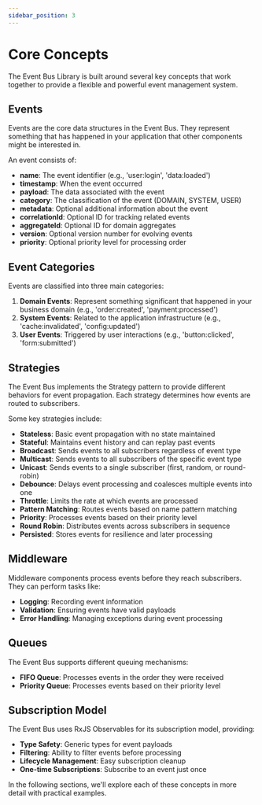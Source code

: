 ```yaml
---
sidebar_position: 3
---
```


# Core Concepts

The Event Bus Library is built around several key concepts that work together to provide a flexible and powerful event management system.

## Events

Events are the core data structures in the Event Bus. They represent something that has happened in your application that other components might be interested in.

An event consists of:
- **name**: The event identifier (e.g., 'user:login', 'data:loaded')
- **timestamp**: When the event occurred
- **payload**: The data associated with the event
- **category**: The classification of the event (DOMAIN, SYSTEM, USER)
- **metadata**: Optional additional information about the event
- **correlationId**: Optional ID for tracking related events
- **aggregateId**: Optional ID for domain aggregates
- **version**: Optional version number for evolving events
- **priority**: Optional priority level for processing order

## Event Categories

Events are classified into three main categories:

1. **Domain Events**: Represent something significant that happened in your business domain (e.g., 'order:created', 'payment:processed')
2. **System Events**: Related to the application infrastructure (e.g., 'cache:invalidated', 'config:updated')
3. **User Events**: Triggered by user interactions (e.g., 'button:clicked', 'form:submitted')

## Strategies

The Event Bus implements the Strategy pattern to provide different behaviors for event propagation. Each strategy determines how events are routed to subscribers.

Some key strategies include:

- **Stateless**: Basic event propagation with no state maintained
- **Stateful**: Maintains event history and can replay past events
- **Broadcast**: Sends events to all subscribers regardless of event type
- **Multicast**: Sends events to all subscribers of the specific event type
- **Unicast**: Sends events to a single subscriber (first, random, or round-robin)
- **Debounce**: Delays event processing and coalesces multiple events into one
- **Throttle**: Limits the rate at which events are processed
- **Pattern Matching**: Routes events based on name pattern matching
- **Priority**: Processes events based on their priority level
- **Round Robin**: Distributes events across subscribers in sequence
- **Persisted**: Stores events for resilience and later processing

## Middleware

Middleware components process events before they reach subscribers. They can perform tasks like:

- **Logging**: Recording event information
- **Validation**: Ensuring events have valid payloads
- **Error Handling**: Managing exceptions during event processing

## Queues

The Event Bus supports different queuing mechanisms:

- **FIFO Queue**: Processes events in the order they were received
- **Priority Queue**: Processes events based on their priority level

## Subscription Model

The Event Bus uses RxJS Observables for its subscription model, providing:

- **Type Safety**: Generic types for event payloads
- **Filtering**: Ability to filter events before processing
- **Lifecycle Management**: Easy subscription cleanup
- **One-time Subscriptions**: Subscribe to an event just once

In the following sections, we'll explore each of these concepts in more detail with practical examples.
